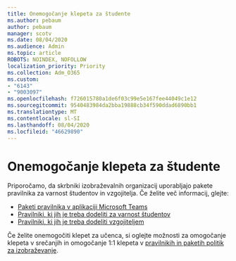 ```yaml
---
title: Onemogočanje klepeta za študente
ms.author: pebaum
author: pebaum
manager: scotv
ms.date: 08/04/2020
ms.audience: Admin
ms.topic: article
ROBOTS: NOINDEX, NOFOLLOW
localization_priority: Priority
ms.collection: Adm_O365
ms.custom:
- "6143"
- "9003097"
ms.openlocfilehash: f726015780a1de6f03c99e5e167fee44049c1e12
ms.sourcegitcommit: 9540483984da2bba19888cb34f590ddad6890bb1
ms.translationtype: MT
ms.contentlocale: sl-SI
ms.lasthandoff: 08/04/2020
ms.locfileid: "46629890"
---
```

# <a name="disable-chat-for-students"></a>Onemogočanje klepeta za študente

Priporočamo, da skrbniki izobraževalnih organizacij uporabljajo pakete pravilnika za varnost študentov in vzgojitelja. Če želite več informacij, glejte:

- [Paketi pravilnika v aplikaciji Microsoft Teams](https://docs.microsoft.com/microsoftteams/policy-packages-edu#policy-packages-in-microsoft-teams)
- [Pravilniki, ki jih je treba dodeliti za varnost študentov](https://docs.microsoft.com/microsoftteams/policy-packages-edu#policies-that-should-be-assigned-for-student-safety)
- [Pravilniki, ki jih je treba dodeliti vzgojiteljem](https://docs.microsoft.com/microsoftteams/policy-packages-edu#policies-that-should-be-assigned-for-educators) 

Če želite onemogočiti klepet za učenca, si oglejte možnosti za omogočanje klepeta v srečanjih in omogočanje 1:1 klepeta v [pravilnikih in paketih politik za izobraževanje](https://docs.microsoft.com/microsoftteams/policy-packages-edu).